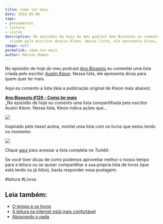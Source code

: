 ```yaml
---
title: Como ler mais
date: 2016-05-06
tags:
- pensamentos
- leitura
- Livros
description: No episódio de hoje do meu podcast Ano Bissexto eu comentei uma lista
  criada pelo escritor Austin Kleon. Nessa lista, ele apresenta dicas…
image: null
permalink: como-ler-mais
author: Marcos Ramon
---
```

No episódio de hoje do meu podcast [Ano Bissexto](http://www.marcosramon.net/arquivo-ano-bissexto) eu comentei uma lista criada pelo escritor [Austin Kleon](https://twitter.com/austinkleon). Nessa lista, ele apresenta dicas para quem quer ler mais.

Aqui eu comento a lista (leia a publicação original de Kleon mais abaixo):

**[Ano Bissexto #126 - Como ler mais](http://www.marcosramon.net/ano-bissexto/126-como-ler-mais)**  
_No episódio de hoje eu comento uma lista compartilhada pelo escritor Austin Kleon. Nessa lista, Kleon indica ações que…

![](https://twitter.com/austinkleon/status/549956606683672576)

Inspirado pelo _tweet_ acima, montei uma lista com os livros que estou lendo no momento:

<img src="/assets/img/como-ler mais-medium.png">

Clique [aqui](http://livrosqueestoulendo.tumblr.com/) para acessar a lista completa no _Tumblr_.

Se você tiver dicas de como podemos aproveitar melhor o nosso tempo para a leitura ou se quiser compartilhar a sua própria lista de livros (que está lendo ou já lidos), basta responder essa postagem.


#leitura #Livros<div class="leia-tambem" markdown="1">
## Leia também:

- <a href="/o-tempo-e-os-livros">O tempo e os livros</a>
- <a href="/a-leitura-na-internet-esta-mais-confortavel">A leitura na internet está mais confortável</a>
- <a href="/abracando-o-nada">Abraçando o nada</a>
</div>